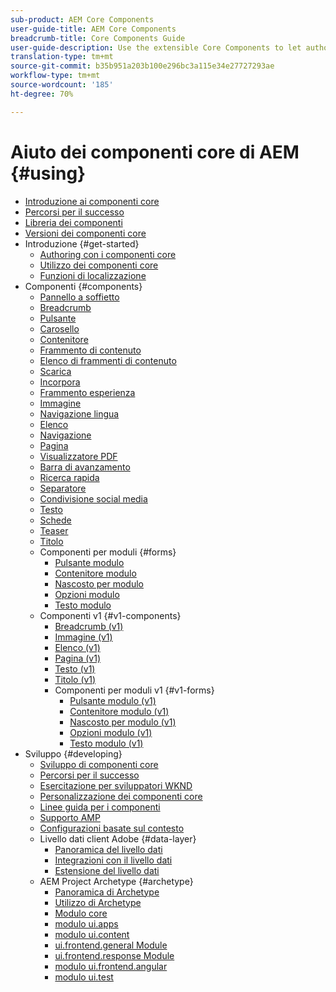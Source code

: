 ```yaml
---
sub-product: AEM Core Components
user-guide-title: AEM Core Components
breadcrumb-title: Core Components Guide
user-guide-description: Use the extensible Core Components to let authors easily create content.
translation-type: tm+mt
source-git-commit: b35b951a203b100e296bc3a115e34e27727293ae
workflow-type: tm+mt
source-wordcount: '185'
ht-degree: 70%

---
```



# Aiuto dei componenti core di AEM {#using}

+ [Introduzione ai componenti core](introduction.md)
+ [Percorsi per il successo](developing/success.md)
+ [Libreria dei componenti](https://adobe.com/go/aem_cmp_library)
+ [Versioni dei componenti core](versions.md)
+ Introduzione {#get-started}
   + [Authoring con i componenti core](get-started/authoring.md)
   + [Utilizzo dei componenti core](get-started/using.md)
   + [Funzioni di localizzazione](get-started/localization.md)
+ Componenti {#components}
   + [Pannello a soffietto](components/accordion.md)
   + [Breadcrumb](components/breadcrumb.md)
   + [Pulsante](components/button.md)
   + [Carosello](components/carousel.md)
   + [Contenitore](components/container.md)
   + [Frammento di contenuto](components/content-fragment-component.md)
   + [Elenco di frammenti di contenuto](components/content-fragment-list.md)
   + [Scarica](components/download.md)
   + [Incorpora](components/embed.md)
   + [Frammento esperienza](components/experience-fragment.md)
   + [Immagine](components/image.md)
   + [Navigazione lingua](components/language-navigation.md)
   + [Elenco](components/list.md)
   + [Navigazione](components/navigation.md)
   + [Pagina](components/page.md)
   + [Visualizzatore PDF](components/pdf-viewer.md)
   + [Barra di avanzamento](components/progress-bar.md)
   + [Ricerca rapida](components/quick-search.md)
   + [Separatore](components/separator.md)
   + [Condivisione social media](components/sharing.md)
   + [Testo](components/text.md)
   + [Schede](components/tabs.md)
   + [Teaser](components/teaser.md)
   + [Titolo](components/title.md)
   + Componenti per moduli {#forms}
      + [Pulsante modulo](components/forms/form-button.md)
      + [Contenitore modulo](components/forms/form-container.md)
      + [Nascosto per modulo](components/forms/form-hidden.md)
      + [Opzioni modulo](components/forms/form-options.md)
      + [Testo modulo](components/forms/form-text.md)
   + Componenti v1 {#v1-components}
      + [Breadcrumb (v1)](components/v1/breadcrumb-v1.md)
      + [Immagine (v1)](components/v1/image-v1.md)
      + [Elenco (v1)](components/v1/list-v1.md)
      + [Pagina (v1)](components/v1/page-v1.md)
      + [Testo (v1)](components/v1/text-v1.md)
      + [Titolo (v1)](components/v1/title-v1.md)
      + Componenti per moduli v1 {#v1-forms}
         + [Pulsante modulo (v1)](components/v1/form-button-v1.md)
         + [Contenitore modulo (v1)](components/v1/form-container-v1.md)
         + [Nascosto per modulo (v1)](components/v1/form-hidden-v1.md)
         + [Opzioni modulo (v1)](components/v1/form-options-v1.md)
         + [Testo modulo (v1)](components/v1/form-text-v1.md)
+ Sviluppo {#developing}
   + [Sviluppo di componenti core](developing/overview.md)
   + [Percorsi per il successo](developing/success.md)
   + [Esercitazione per sviluppatori WKND](https://docs.adobe.com/content/help/en/experience-manager-learn/getting-started-wknd-tutorial-develop/overview.html)
   + [Personalizzazione dei componenti core](developing/customizing.md)
   + [Linee guida per i componenti](developing/guidelines.md)
   + [Supporto AMP](developing/amp.md)
   + [Configurazioni basate sul contesto](developing/context-aware-configs.md)
   + Livello dati client Adobe  {#data-layer}
      + [Panoramica del livello dati](developing/data-layer/overview.md)
      + [Integrazioni con il livello dati](developing/data-layer/integrations.md)
      + [Estensione del livello dati](developing/data-layer/extending.md)
   + AEM Project Archetype {#archetype}
      + [Panoramica di Archetype](developing/archetype/overview.md)
      + [Utilizzo di Archetype](developing/archetype/using.md)
      + [Modulo core](developing/archetype/core.md)
      + [modulo ui.apps](developing/archetype/uiapps.md)
      + [modulo ui.content](developing/archetype/uicontent.md)
      + [ui.frontend.general Module](developing/archetype/uifrontend.md)
      + [ui.frontend.response Module](developing/archetype/uifrontend-react.md)
      + [modulo ui.frontend.angular](developing/archetype/uifrontend-angular.md)
      + [modulo ui.test](developing/archetype/uitests.md)
